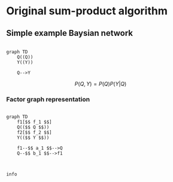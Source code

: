 # Original sum-product algorithm

## Simple example Baysian network

```mermaid

graph TD
    Q((Q))
    Y((Y))

    Q-->Y
```

```math
P(Q, Y) = P(Q)P(Y|Q)
```

### Factor graph representation

```mermaid

graph TD
    f1[$$ f_1 $$]
    Q(($$ Q $$))
    f2[$$ f_2 $$]
    Y(($$ Y $$))
    
    f1--$$ a_1 $$-->Q
    Q--$$ b_1 $$-->f1
    
    

```

```mermaid
info
```